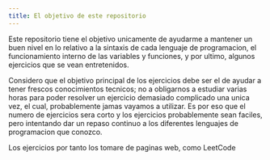 ```yaml
---
title: El objetivo de este repositorio
---
```

Este repositorio tiene el objetivo unicamente de ayudarme a mantener un buen nivel en lo relativo a la sintaxis de cada lenguaje de programacion, el funcionamiento interno de las variables y funciones, y por ultimo, algunos ejercicios que se vean entretenidos.

Considero que el objetivo principal de los ejercicios debe ser el de ayudar a tener frescos conocimientos tecnicos; no a obligarnos a estudiar varias horas para poder resolver un ejercicio demasiado complicado una unica vez, el cual, probablemente jamas vayamos a utilizar. Es por eso que el numero de ejercicios sera corto y los ejercicios probablemente sean faciles, pero intentando dar un repaso continuo a los diferentes lenguajes de programacion que conozco.

Los ejercicios por tanto los tomare de paginas web, como LeetCode